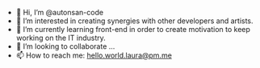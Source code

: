 - 👋 Hi, I’m @autonsan-code
- 👀 I’m interested in creating synergies with other developers and artists.
- 🌱 I’m currently learning front-end in order to create motivation to keep working on the IT industry.
- 💞️ I’m looking to collaborate ...
- 📫 How to reach me: hello.world.laura@pm.me

<!---
autonsan-code/autonsan-code is a ✨ special ✨ repository because its `README.md` (this file) appears on your GitHub profile.
You can click the Preview link to take a look at your changes.
--->

